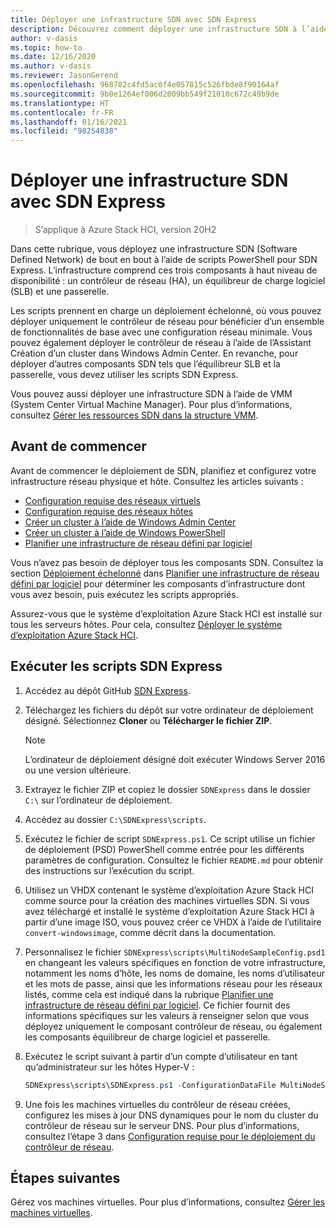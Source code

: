 ```yaml
---
title: Déployer une infrastructure SDN avec SDN Express
description: Découvrez comment déployer une infrastructure SDN à l’aide de SDN Express
author: v-dasis
ms.topic: how-to
ms.date: 12/16/2020
ms.author: v-dasis
ms.reviewer: JasonGerend
ms.openlocfilehash: 968782c4fd5ac0f4e057815c526fbde8f90164af
ms.sourcegitcommit: 9b0e1264ef006d2009bb549f21010c672c49b9de
ms.translationtype: HT
ms.contentlocale: fr-FR
ms.lasthandoff: 01/16/2021
ms.locfileid: "98254838"
---
```

# <a name="deploy-an-sdn-infrastructure-using-sdn-express"></a>Déployer une infrastructure SDN avec SDN Express

> S’applique à Azure Stack HCI, version 20H2

Dans cette rubrique, vous déployez une infrastructure SDN (Software Defined Network) de bout en bout à l’aide de scripts PowerShell pour SDN Express. L’infrastructure comprend ces trois composants à haut niveau de disponibilité : un contrôleur de réseau (HA), un équilibreur de charge logiciel (SLB) et une passerelle.  

Les scripts prennent en charge un déploiement échelonné, où vous pouvez déployer uniquement le contrôleur de réseau pour bénéficier d’un ensemble de fonctionnalités de base avec une configuration réseau minimale. Vous pouvez également déployer le contrôleur de réseau à l’aide de l’Assistant Création d’un cluster dans Windows Admin Center. En revanche, pour déployer d’autres composants SDN tels que l’équilibreur SLB et la passerelle, vous devez utiliser les scripts SDN Express.

Vous pouvez aussi déployer une infrastructure SDN à l’aide de VMM (System Center Virtual Machine Manager). Pour plus d’informations, consultez [Gérer les ressources SDN dans la structure VMM](/system-center/vmm/network-sdn).

## <a name="before-you-begin"></a>Avant de commencer

Avant de commencer le déploiement de SDN, planifiez et configurez votre infrastructure réseau physique et hôte. Consultez les articles suivants :

- [Configuration requise des réseaux virtuels](../concepts/physical-network-requirements.md)
- [Configuration requise des réseaux hôtes](../concepts/host-network-requirements.md)
- [Créer un cluster à l’aide de Windows Admin Center](create-cluster.md)
- [Créer un cluster à l’aide de Windows PowerShell](create-cluster-powershell.md)
- [Planifier une infrastructure de réseau défini par logiciel](../concepts/plan-software-defined-networking-infrastructure.md)

Vous n’avez pas besoin de déployer tous les composants SDN. Consultez la section [Déploiement échelonné](../concepts/plan-software-defined-networking-infrastructure.md#phased-deployment) dans [Planifier une infrastructure de réseau défini par logiciel](../concepts/plan-software-defined-networking-infrastructure.md) pour déterminer les composants d’infrastructure dont vous avez besoin, puis exécutez les scripts appropriés.

Assurez-vous que le système d’exploitation Azure Stack HCI est installé sur tous les serveurs hôtes. Pour cela, consultez [Déployer le système d’exploitation Azure Stack HCI](operating-system.md).

## <a name="run-the-sdn-express-scripts"></a>Exécuter les scripts SDN Express

1. Accédez au dépôt GitHub [SDN Express](https://github.com/microsoft/SDN).

1. Téléchargez les fichiers du dépôt sur votre ordinateur de déploiement désigné. Sélectionnez **Cloner** ou **Télécharger le fichier ZIP**.

    > [!NOTE]
    > L’ordinateur de déploiement désigné doit exécuter Windows Server 2016 ou une version ultérieure.

1. Extrayez le fichier ZIP et copiez le dossier `SDNExpress` dans le dossier `C:\` sur l’ordinateur de déploiement.

1. Accédez au dossier `C:\SDNExpress\scripts`.

1. Exécutez le fichier de script `SDNExpress.ps1`. Ce script utilise un fichier de déploiement (PSD) PowerShell comme entrée pour les différents paramètres de configuration. Consultez le fichier `README.md` pour obtenir des instructions sur l’exécution du script.  

1. Utilisez un VHDX contenant le système d’exploitation Azure Stack HCI comme source pour la création des machines virtuelles SDN. Si vous avez téléchargé et installé le système d’exploitation Azure Stack HCI à partir d’une image ISO, vous pouvez créer ce VHDX à l’aide de l’utilitaire `convert-windowsimage`, comme décrit dans la documentation.

1. Personnalisez le fichier `SDNExpress\scripts\MultiNodeSampleConfig.psd1` en changeant les valeurs spécifiques en fonction de votre infrastructure, notamment les noms d’hôte, les noms de domaine, les noms d’utilisateur et les mots de passe, ainsi que les informations réseau pour les réseaux listés, comme cela est indiqué dans la rubrique [Planifier une infrastructure de réseau défini par logiciel](../concepts/plan-software-defined-networking-infrastructure.md). Ce fichier fournit des informations spécifiques sur les valeurs à renseigner selon que vous déployez uniquement le composant contrôleur de réseau, ou également les composants équilibreur de charge logiciel et passerelle.

1. Exécutez le script suivant à partir d’un compte d’utilisateur en tant qu’administrateur sur les hôtes Hyper-V :

    ```powershell
    SDNExpress\scripts\SDNExpress.ps1 -ConfigurationDataFile MultiNodeSampleConfig.psd1 -Verbose
    ```

1. Une fois les machines virtuelles du contrôleur de réseau créées, configurez les mises à jour DNS dynamiques pour le nom du cluster du contrôleur de réseau sur le serveur DNS. Pour plus d’informations, consultez l’étape 3 dans [Configuration requise pour le déploiement du contrôleur de réseau](/windows-server/networking/sdn/plan/installation-and-preparation-requirements-for-deploying-network-controller#step-3-configure-dynamic-dns-registration-for-network-controller).

## <a name="next-steps"></a>Étapes suivantes

Gérez vos machines virtuelles. Pour plus d’informations, consultez [Gérer les machines virtuelles](../manage/vm.md).